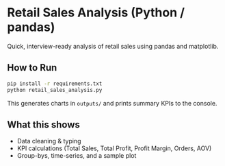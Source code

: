 # Retail Sales Analysis (Python / pandas)

Quick, interview-ready analysis of retail sales using pandas and matplotlib.

## How to Run
```bash
pip install -r requirements.txt
python retail_sales_analysis.py
```
This generates charts in `outputs/` and prints summary KPIs to the console.

## What this shows
- Data cleaning & typing
- KPI calculations (Total Sales, Total Profit, Profit Margin, Orders, AOV)
- Group-bys, time-series, and a sample plot
